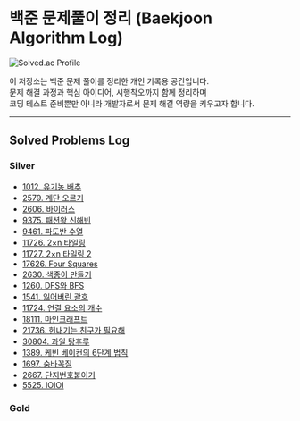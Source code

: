 # 백준 문제풀이 정리 (Baekjoon Algorithm Log)

![Solved.ac Profile](http://mazassumnida.wtf/api/generate_badge?boj=ten9253)

이 저장소는 백준 문제 풀이를 정리한 개인 기록용 공간입니다.  
문제 해결 과정과 핵심 아이디어, 시행착오까지 함께 정리하며  
코딩 테스트 준비뿐만 아니라 개발자로서 문제 해결 역량을 키우고자 합니다.

---

## Solved Problems Log

### Silver
- [1012. 유기농 배추](./Silver/1012/README.md)
- [2579. 계단 오르기](./Silver/2579/README.md)
- [2606. 바이러스](./Silver/2606/README.md)
- [9375. 패션왕 신해빈](./Silver/9375/README.md)
- [9461. 파도반 수열](./Silver/9461/README.md)
- [11726. 2×n 타일링](./Silver/11726/README.md)
- [11727. 2×n 타일링 2](./Silver/11727/README.md)
- [17626. Four Squares](./Silver/17626/README.md)
- [2630. 색종이 만들기](./Silver/2630/README.md)
- [1260. DFS와 BFS](./Silver/1260/README.md)
- [1541. 잃어버린 괄호](./Silver/1541/README.md)
- [11724. 연결 요소의 개수](./Silver/11724/README.md)
- [18111. 마인크래프트](./Silver/18111/README.md)
- [21736. 헌내기는 친구가 필요해](./Silver/21736/README.md)
- [30804. 과일 탕후루](./Silver/30804/README.md)
- [1389. 케빈 베이컨의 6단계 법칙](./Silver/1389/README.md)
- [1697. 숨바꼭질](./Silver/1697/README.md)
- [2667. 단지번호붙이기](./Silver/2667/README.md)
- [5525. IOIOI](./Silver/5525/README.md)

### Gold